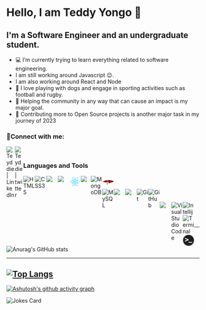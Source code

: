 # Hello, I am Teddy Yongo 👋

## I'm a Software Engineer and an undergraduate student.

- 💻 I’m currently trying to learn everything related to software engineering.
-    I am still working around Javascript 😉.
-    I am also working around React and Node
- 💓 I love playing with dogs and engage in sporting activities such as football and rugby.
- 👯 Helping the community in any way that can cause an impact is my major goal.
- 🥅 Contributing more to Open Source projects is another major task in my journey of 2023

### 📱Connect with me:


[<img align="left" alt="Teyddie | LinkedIn" width="22px" src="https://cdn.jsdelivr.net/npm/simple-icons@v3/icons/linkedin.svg" />][linkedin]

[<img align="left" alt="Teyddie | twitter" width="22px" src="https://cdn.jsdelivr.net/npm/simple-icons@v3/icons/twitter.svg" />][twitter]

<br />



### Languages and Tools

<img align="left" alt="HTML5" width="30px" src="https://www.svgrepo.com/show/353884/html-5.svg" />
<img align="left" alt="CSS3" width="30px" src="https://www.svgrepo.com/show/353623/css-3.svg" />
<img align="left" width="30px" src="https://www.svgrepo.com/show/373705/js-official.svg" />
<img align="left" width="30px" src="https://www.svgrepo.com/show/374118/tailwind.svg" />
<img align="left" alt="React" width="30px" src="https://raw.githubusercontent.com/github/explore/80688e429a7d4ef2fca1e82350fe8e3517d3494d/topics/react/react.png" />
<img align="left" width="26px" src="https://www.svgrepo.com/show/354118/nodejs.svg" />
<img align="left" alt="MongoDB" width="30px" src="https://www.svgrepo.com/show/331488/mongodb.svg" />
<img align="left" width="30px" src="https://raw.githubusercontent.com/github/explore/80688e429a7d4ef2fca1e82350fe8e3517d3494d/topics/mongoose/mongoose.png" />
<br><br>
<img align="left" alt="MySQL" width="30px" src="https://www.svgrepo.com/show/303251/mysql-logo.svg" />
<img align="left" width="30px" src="https://www.svgrepo.com/show/373482/c.svg" />
<img align="left" width="30px" src="https://www.svgrepo.com/show/184143/java.svg" />
<img align="left" alt="Git" width="30px" src="https://www.svgrepo.com/show/373623/git.svg" />
<img align="left" alt="GitHub" width="30px" src="https://www.svgrepo.com/show/312259/github.svg" />
<br><br>
<img align="left" width="30px" src="https://www.svgrepo.com/show/354202/postman-icon.svg" />
<img align="left" alt="Visual Studio Code" width="30px" src="https://www.svgrepo.com/show/354522/visual-studio-code.svg" />
<img align="left" alt="Intellij" width="30px" src="https://www.svgrepo.com/show/353906/intellij-idea.svg" />
<br><br>
<img align="left" alt="Terminal" width="30px" src="https://www.svgrepo.com/show/448236/linux.svg" />
<img align="left" alt="Terminal" width="30px" src="https://raw.githubusercontent.com/github/explore/80688e429a7d4ef2fca1e82350fe8e3517d3494d/topics/terminal/terminal.png" />
<br>


-----

![Anurag's GitHub stats](https://github-readme-stats.vercel.app/api?username=YTeyddie22&show_icons=true&theme=blue-green)

---
[![Top Langs](https://github-readme-stats.vercel.app/api/top-langs/?username=YTeyddie22&layout=compact&theme=blue-green)](https://github.com/YTeyddie22/github-readme-stats)
---

[![Ashutosh's github activity graph](https://activity-graph.herokuapp.com/graph?username=YTeyddie22&theme=dracula)](https://github.com/github22/github-readme-activity-graph)

![Jokes Card](https://readme-jokes.vercel.app/api)







[linkedin]: https://www.linkedin.com/in/teddy-yongo-4181111b1/
[twitter]:https://twitter.com/YTeyddie22
